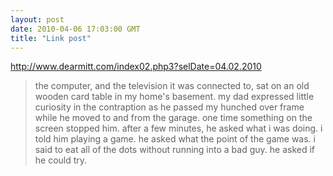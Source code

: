 ```yaml
---
layout: post
date: 2010-04-06 17:03:00 GMT
title: "Link post"
---
```

<http://www.dearmitt.com/index02.php3?selDate=04.02.2010>

> the computer, and the television it was connected to, sat on an old wooden card table in my home's basement. my dad expressed little curiosity in the contraption as he passed my hunched over frame while he moved to and from the garage. one time something on the screen stopped him. after a few minutes, he asked what i was doing. i told him playing a game. he asked what the point of the game was. i said to eat all of the dots without running into a bad guy. he asked if he could try.